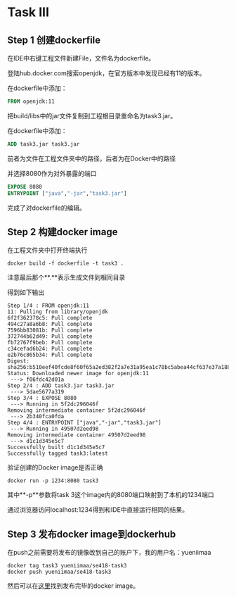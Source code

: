 # Task III

## Step 1 创建dockerfile

在IDE中右键工程文件新建File，文件名为dockerfile。

登陆hub.docker.com搜索openjdk，在官方版本中发现已经有11的版本。

在dockerfile中添加：

```dockerfile
FROM openjdk:11
```

把build/libs中的jar文件复制到工程根目录重命名为task3.jar。

在dockerfile中添加：

```dockerfile
ADD task3.jar task3.jar
```

前者为文件在工程文件夹中的路径，后者为在Docker中的路径

并选择8080作为对外暴露的端口

```dockerfile
EXPOSE 8080
ENTRYPOINT ["java","-jar","task3.jar"]
```

完成了对dockerfile的编辑。

## Step 2 构建docker image

在工程文件夹中打开终端执行

```terminal
docker build -f dockerfile -t task3 .
```

注意最后那个**.**表示生成文件到相同目录

得到如下输出

```terminal
Step 1/4 : FROM openjdk:11
11: Pulling from library/openjdk
6f2f362378c5: Pull complete 
494c27a8a6b8: Pull complete 
7596bb83081b: Pull complete 
372744b62d49: Pull complete 
fb72767f9beb: Pull complete 
c34cefad6b24: Pull complete 
e2b76c865b34: Pull complete 
Digest: sha256:b510eef40fcde8f60f65a2ed382f2a7e31a95ea1c78bc5abea44cf637e37a188
Status: Downloaded newer image for openjdk:11
 ---> f06fdc42d01a
Step 2/4 : ADD task3.jar task3.jar
 ---> 5dae5677a319
Step 3/4 : EXPOSE 8080
 ---> Running in 5f2dc296046f
Removing intermediate container 5f2dc296046f
 ---> 2b340fca0fda
Step 4/4 : ENTRYPOINT ["java","-jar","task3.jar"]
 ---> Running in 49507d2eed98
Removing intermediate container 49507d2eed98
 ---> d1c1d345e5c7
Successfully built d1c1d345e5c7
Successfully tagged task3:latest
```

验证创建的Docker image是否正确

```terminal
docker run -p 1234:8080 task3
```

其中**-p**参数将task 3这个image内的8080端口映射到了本机的1234端口

通过浏览器访问localhost:1234得到和IDE中直接运行相同的结果。

## Step 3 发布docker image到dockerhub

在push之前需要将发布的镜像改到自己的账户下，我的用户名：yueniimaa

```terminal
docker tag task3 yueniimaa/se418-task3
docker push yueniimaa/se418-task3
```

然后可以在[这里](https://cloud.docker.com/repository/docker/yueniimaa/se418-task3)找到发布完毕的docker image。

